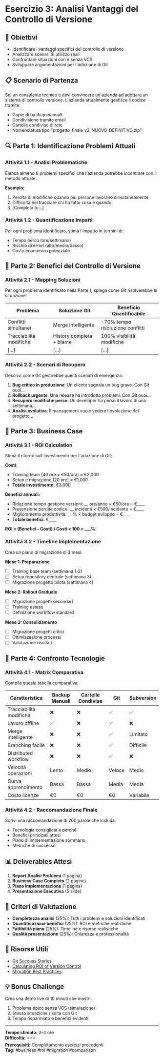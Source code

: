 # Esercizio 3: Analisi Vantaggi del Controllo di Versione

## 🎯 Obiettivi
- Identificare i vantaggi specifici del controllo di versione
- Analizzare scenari di utilizzo reali
- Confrontare situazioni con e senza VCS
- Sviluppare argomentazioni per l'adozione di Git

## 📋 Scenario di Partenza
Sei un consulente tecnico e devi convincere un'azienda ad adottare un sistema di controllo versione. L'azienda attualmente gestisce il codice tramite:
- Copie di backup manuali
- Condivisione tramite email
- Cartelle condivise di rete
- Nomenclatura tipo "progetto_finale_v2_NUOVO_DEFINITIVO.zip"

## 🔍 Parte 1: Identificazione Problemi Attuali

### Attività 1.1 - Analisi Problematiche
Elenca almeno 8 problemi specifici che l'azienda potrebbe incontrare con il metodo attuale:

**Esempio:**
1. Perdita di modifiche quando più persone lavorano simultaneamente
2. Difficoltà nel tracciare chi ha fatto cosa e quando
3. [Completa tu...]

### Attività 1.2 - Quantificazione Impatti
Per ogni problema identificato, stima l'impatto in termini di:
- Tempo perso (ore/settimana)
- Rischio di errori (alto/medio/basso)
- Costo economico potenziale

## 🚀 Parte 2: Benefici del Controllo di Versione

### Attività 2.1 - Mapping Soluzioni
Per ogni problema identificato nella Parte 1, spiega come Git risolverebbe la situazione:

| Problema | Soluzione Git | Beneficio Quantificabile |
|----------|---------------|---------------------------|
| Conflitti simultanei | Merge intelligente | -70% tempo risoluzione conflitti |
| Tracciabilità modifiche | History completa + blame | 100% visibilità modifiche |
| [...] | [...] | [...] |

### Attività 2.2 - Scenari di Recupero
Descrivi come Git gestirebbe questi scenari di emergenza:

1. **Bug critico in produzione**: Un cliente segnala un bug grave. Con Git puoi...
2. **Rollback urgente**: Una release ha introdotto problemi. Con Git puoi...
3. **Recupero modifiche perse**: Un developer ha perso il lavoro di una settimana...
4. **Analisi evolutiva**: Il management vuole vedere l'evoluzione del progetto...

## 💼 Parte 3: Business Case

### Attività 3.1 - ROI Calculation
Stima il ritorno sull'investimento per l'adozione di Git:

**Costi:**
- Training team (40 ore × €50/ora) = €2,000
- Setup e migrazione (20 ore) = €1,000
- **Totale investimento:** €3,000

**Benefici annuali:**
- Riduzione tempo gestione versioni: __ ore/anno × €50/ora = €____
- Prevenzione perdite codice: __ incidenti × €500/incidente = €____
- Miglioramento produttività: __ % × budget sviluppo = €____
- **Totale benefici:** €____

**ROI = (Benefici - Costi) / Costi × 100 = ___%**

### Attività 3.2 - Timeline Implementazione
Crea un piano di migrazione di 3 mesi:

**Mese 1: Preparazione**
- [ ] Training base team (settimana 1-2)
- [ ] Setup repository centrale (settimana 3)
- [ ] Migrazione progetto pilota (settimana 4)

**Mese 2: Rollout Graduale**
- [ ] Migrazione progetti secondari
- [ ] Training esteso
- [ ] Definizione workflow standard

**Mese 3: Consolidamento**
- [ ] Migrazione progetti critici
- [ ] Ottimizzazione processi
- [ ] Valutazione risultati

## 🔬 Parte 4: Confronto Tecnologie

### Attività 4.1 - Matrix Comparativa
Compila questa tabella comparativa:

| Caratteristica | Backup Manuali | Cartelle Condivise | Git | Subversion |
|----------------|----------------|-------------------|-----|------------|
| Tracciabilità modifiche | ❌ | ❌ | ✅ | ✅ |
| Lavoro offline | ✅ | ❌ | ✅ | ❌ |
| Merge intelligente | ❌ | ❌ | ✅ | Limitato |
| Branching facile | ❌ | ❌ | ✅ | Difficile |
| Distributed workflow | ❌ | ❌ | ✅ | ❌ |
| Velocità operazioni | Lento | Medio | Veloce | Medio |
| Curva apprendimento | Bassa | Bassa | Media | Media |
| Costo licenze | €0 | €0 | €0 | Variabile |

### Attività 4.2 - Raccomandazione Finale
Scrivi una raccomandazione di 200 parole che includa:
- Tecnologia consigliata e perché
- Benefici principali attesi
- Piano di implementazione sommario
- Metriche di successo

## 📊 Deliverables Attesi

1. **Report Analisi Problemi** (1 pagina)
2. **Business Case Completo** (2 pagine)
3. **Piano Implementazione** (1 pagina)
4. **Presentazione Esecutiva** (5 slide)

## 🎯 Criteri di Valutazione

- **Completezza analisi** (25%): Tutti i problemi e soluzioni identificati
- **Quantificazione benefici** (25%): ROI e metriche realistiche
- **Fattibilità piano** (25%): Timeline e risorse realistiche
- **Qualità presentazione** (25%): Chiarezza e professionalità

## 🔧 Risorse Utili

- [Git Success Stories](https://git-scm.com/about)
- [Calculating ROI of Version Control](https://example.com/roi-vcs)
- [Migration Best Practices](https://example.com/migration)

## 💡 Bonus Challenge

Crea una demo live di 10 minuti che mostri:
1. Problema tipico senza VCS (simulazione)
2. Stessa situazione risolta con Git
3. Tempo risparmiato e benefici evidenti

---

**Tempo stimato:** 3-4 ore  
**Difficoltà:** ⭐⭐⭐  
**Prerequisiti:** Completamento esercizi precedenti  
**Tag:** #business #roi #migration #comparison
